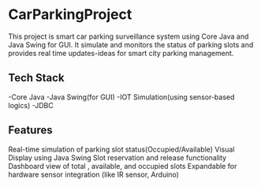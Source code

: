 # CarParkingProject
This project is smart car parking surveillance system using Core Java and Java Swing for GUI. It simulate and monitors the status of parking slots and provides real time updates-ideas for smart city parking management.

## Tech Stack
-Core Java 
-Java Swing(for GUI)
-IOT Simulation(using sensor-based logics)
-JDBC

## Features
Real-time simulation of parking slot status(Occupied/Available)
Visual Display using Java Swing 
Slot reservation and release functionality
Dashboard view of total , available, and occupied slots
Expandable for hardware sensor integration (like IR sensor, Arduino)
